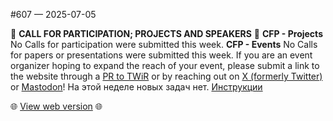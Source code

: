 \#607 — 2025\-07\-05

📰 **CALL FOR PARTICIPATION; PROJECTS AND SPEAKERS** 📰
**CFP \- Projects**
No Calls for participation were submitted this week\.
**CFP \- Events**
No Calls for papers or presentations were submitted this week\.
If you are an event organizer hoping to expand the reach of your event, please submit a link to the website through a [PR to TWiR](https://github.com/rust-lang/this-week-in-rust) or by reaching out on [X \(formerly Twitter\)](https://x.com/ThisWeekInRust) or [Mastodon](https://mastodon.social/@thisweekinrust)\!
На этой неделе новых задач нет\. [Инструкции](https://github.com/rust-lang/this-week-in-rust#call-for-participation-guidelines)

🌐 [View web version](https://this-week-in-rust.org/blog/2025/07/05/this-week-in-rust-607/) 🌐
